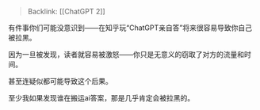 > Backlink: [[ChatGPT 2]]

有件事你们可能没意识到——在知乎玩“ChatGPT亲自答”将来很容易导致你自己被拉黑。  
  
因为一旦被发现，读者就容易被激怒——你只是无意义的窃取了对方的流量和时间。  
  
甚至连疑似都可能导致这个后果。  
  
至少我如果发现谁在搬运ai答案，那是几乎肯定会被拉黑的。
